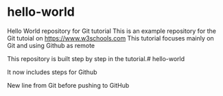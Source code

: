 # hello-world
Hello World repository for Git tutorial
This is an example repository for the Git tutoial on https://www.w3schools.com
This tutorial focuses mainly on Git and using Github as remote 

This repository is built step by step in the tutorial.# hello-world

It now includes steps for Github

New line from Git before pushing to GitHub
